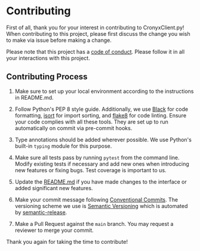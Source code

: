 # Contributing

First of all, thank you for your interest in contributing to CronyxClient.py! When contributing to this project, please first discuss the change you wish to make via issue before making a change.

Please note that this project has a [code of conduct](https://github.com/yujiosaka/CronyxClient.py/blob/main/.github/CODE_OF_CONDUCT.md). Please follow it in all your interactions with this project.

## Contributing Process

1. Make sure to set up your local environment according to the instructions in README.md.

2. Follow Python's PEP 8 style guide. Additionally, we use [Black](https://github.com/psf/black) for code formatting, [isort](https://pycqa.github.io/isort/) for import sorting, and [flake8](https://flake8.pycqa.org/en/latest/) for code linting. Ensure your code complies with all these tools. They are set up to run automatically on commit via pre-commit hooks.

3. Type annotations should be added wherever possible. We use Python's built-in `typing` module for this purpose.

4. Make sure all tests pass by running `pytest` from the command line. Modify existing tests if necessary and add new ones when introducing new features or fixing bugs. Test coverage is important to us.

5. Update the [README.md](https://github.com/yujiosaka/CronyxClient.py/blob/main/README.md) if you have made changes to the interface or added significant new features.

6. Make your commit message following [Conventional Commits](https://conventionalcommits.org/). The versioning scheme we use is [Semantic Versioning](http://semver.org/spec/v2.0.0.html) which is automated by [semantic-release](https://github.com/semantic-release/semantic-release).

7. Make a Pull Request against the `main` branch. You may request a reviewer to merge your commit.

Thank you again for taking the time to contribute!
